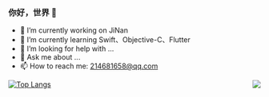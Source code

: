 ### 你好，世界 👋

- 🔭 I’m currently working on JiNan
- 🌱 I’m currently learning Swift、Objective-C、Flutter
- 🤔 I’m looking for help with ...
- 💬 Ask me about ...
- 📫 How to reach me: 214681658@qq.com
<!-- - 👯 I’m looking to collaborate on ... -->
<!-- - 😄 Pronouns: ... -->
<!-- - ⚡ Fun fact: ... -->

[![Top Langs](https://github-readme-stats.vercel.app/api/top-langs/?username=anuraghazra&layout=compact)](https://github.com/anuraghazra/github-readme-stats)
<img align="right" src="https://github-readme-stats.vercel.app/api?username=ilmari-code&show_icons=true&icon_color=CE1D2D&text_color=718096&bg_color=ffffff&hide_title=true" />

<!--
**ilmari-code/ilmari-code** is a ✨ _special_ ✨ repository because its `README.md` (this file) appears on your GitHub profile.

Here are some ideas to get you started:

- 🔭 I’m currently working on JiNan
- 🌱 I’m currently learning ...
- 👯 I’m looking to collaborate on ...
- 🤔 I’m looking for help with ...
- 💬 Ask me about ...
- 📫 How to reach me: ...
- 😄 Pronouns: ...
- ⚡ Fun fact: ...
-->
